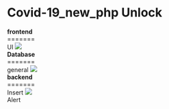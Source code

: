 # Covid-19_new_php Unlock
<b>frontend</b><br>
=======<br>
UI <img src="https://img.icons8.com/dusk/30/000000/good-pincode.png"/><br>
<b>Database</b><br>
=======<br>
general <img src="https://img.icons8.com/dusk/30/000000/good-pincode.png"/><br>
<b>backend</b><br>
=======<br>
Insert <img src="https://img.icons8.com/dusk/30/000000/good-pincode.png"/><br>
Alert<br>
